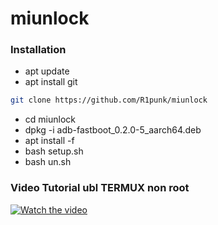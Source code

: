# miunlock
### Installation
- apt update
- apt install git
```bash
git clone https://github.com/R1punk/miunlock
```
- cd miunlock
- dpkg -i adb-fastboot_0.2.0-5_aarch64.deb
- apt install -f
- bash setup.sh
- bash un.sh
### Video Tutorial ubl TERMUX non root
[![Watch the video](https://i.ibb.co/FxHxBN1/download.jpg)](https://www.youtube.com/watch?v=zBNvIuL4X1Y)


